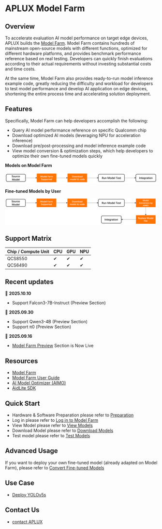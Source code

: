 # APLUX Model Farm

## Overview

To accelerate evaluation AI model performance on target edge devices, APLUX builds the [Model Farm](https://aiot.aidlux.com/en/models). Model Farm contains hundreds of mainstream open-source models with different functions, optimized for different hardware platforms, and provides benchmark performance reference based on real testing. Developers can quickly finish evaluations according to their actual requirements without investing substantial costs and time costs.

At the same time, Model Farm also provides ready-to-run model inference example code, greatly reducing the difficulty and workload for developers to test model performance and develop AI application on edge devices, shortening the entire process time and accelerating solution deployment.

## Features

Specifically, Model Farm can help developers accomplish the following:

- Query AI model performance reference on specific Qualcomm chip
- Download optimized AI models (leveraging NPU for acceleration inference)
- Download pre/post-processing and model inference example code
- View model conversion & optimization steps, which help developers to optimize their own fine-tuned models quickly

**Models on Model Farm**

![](./imgs/model-farm-test-flowchat-en.png)

**Fine-tuned Models by User**

![](./imgs/model-farm-test-finetune-flowchat-en.png)

## Support Matrix

| Chip / Compute Unit | CPU | GPU | NPU |
| ------------------- | --- | --- | --- |
| QCS8550             | ✔   | ✔   | ✔   |
| QCS6490             | ✔   | ✔   | ✔   |

## Recent updates
📣 **2025.10.10**
- Support Falcon3-7B-Instruct (Preview Section)

📣 **2025.09.30**
- Support Qwen3-4B (Preview Section)
- Support π0 (Preview Section)

📣 **2025.09.16**
- [Model Farm Preview](https://aiot.aidlux.com/en/models/preview) Section is Now Live

## Resources

- [Model Farm](https://aiot.aidlux.com/en/models)
- [Model Farm User Guide](https://docs.aidlux.com/en/guide/software/ai-platform-portal-modelFarm)
- [AI Model Optimizer (AIMO)](https://aimo.aidlux.com/#/login)
- [AidLite SDK](https://docs.aidlux.com/en/guide/software/sdk/aidlite/aidlite-sdk)

## Quick Start

- Hardware & Software Preparation please refer to [Preparation](https://docs.aidlux.com/en/guide/software/ai-platform-portal-modelFarm#preparation)
- Log in please refer to [Log in to Model Farm](https://docs.aidlux.com/en/guide/software/ai-platform-portal-modelFarm#log-in-to-model-farm)
- View Model please refer to [View Models](https://docs.aidlux.com/en/guide/software/ai-platform-portal-modelFarm#view-models)
- Download Model please refer to [Download Models](https://docs.aidlux.com/en/guide/software/ai-platform-portal-modelFarm#download-models)
- Test model please refer to [Test Models](https://docs.aidlux.com/en/guide/software/ai-platform-portal-modelFarm#test-models)

## Advanced Usage

If you want to deploy your own fine-tuned model (already adapted on Model Farm), please refer to [Convert Fine-tuned Models](https://docs.aidlux.com/en/guide/software/ai-platform-portal-modelFarm#convert-fine-tuned-models)

## Use Case

- [Deploy YOLOv5s](https://docs.aidlux.com/en/guide/software/ai-platform-portal-modelFarm#deploy-yolov5s)

## Contact Us

- [contact APLUX](mailto:liuweibin@aidlux.com?cc=huangwenbo@aidlux.com) 
